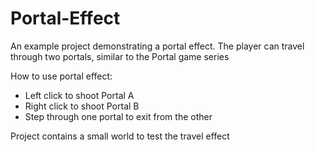 # Portal-Effect
An example project demonstrating a portal effect. The player can travel through two portals, similar to the Portal game series

How to use portal effect:
- Left click to shoot Portal A
- Right click to shoot Portal B
- Step through one portal to exit from the other


Project contains a small world to test the travel effect
